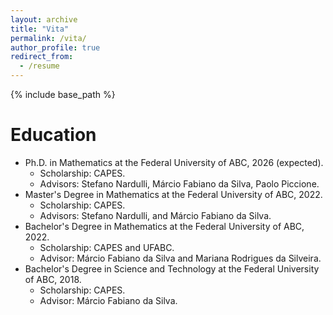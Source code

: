 ```yaml
---
layout: archive
title: "Vita"
permalink: /vita/
author_profile: true
redirect_from:
  - /resume
---
```


{% include base_path %}

<!---# Employment History-->

# Education
* Ph.D. in Mathematics at the Federal University of ABC, 2026 (expected).
  * Scholarship: CAPES.
  * Advisors: Stefano Nardulli, Márcio Fabiano da Silva, Paolo Piccione.              
* Master's Degree in Mathematics at the Federal University of ABC, 2022.
  * Scholarship: CAPES.
  * Advisors: Stefano Nardulli, and Márcio Fabiano da Silva.
* Bachelor's Degree in Mathematics at the Federal University of ABC, 2022.
  * Scholarship: CAPES and UFABC.
  * Advisor: Márcio Fabiano da Silva and Mariana Rodrigues da Silveira.
* Bachelor's Degree in Science and Technology at the Federal University of ABC, 2018.
  * Scholarship: CAPES.
  * Advisor: Márcio Fabiano da Silva.

<!---# Services-->

<!---# Memberships-->
